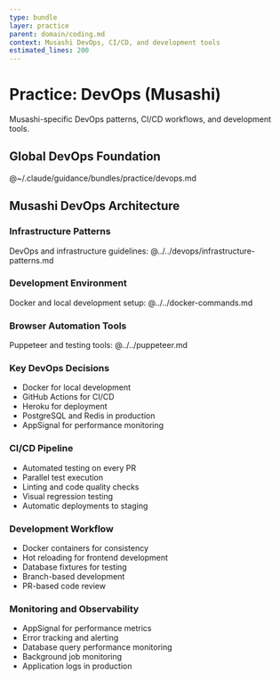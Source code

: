 ```yaml
---
type: bundle
layer: practice
parent: domain/coding.md
context: Musashi DevOps, CI/CD, and development tools
estimated_lines: 200
---
```

# Practice: DevOps (Musashi)

Musashi-specific DevOps patterns, CI/CD workflows, and development tools.

## Global DevOps Foundation
@~/.claude/guidance/bundles/practice/devops.md

## Musashi DevOps Architecture

### Infrastructure Patterns
DevOps and infrastructure guidelines:
@../../devops/infrastructure-patterns.md

### Development Environment
Docker and local development setup:
@../../docker-commands.md

### Browser Automation Tools
Puppeteer and testing tools:
@../../puppeteer.md

### Key DevOps Decisions
- Docker for local development
- GitHub Actions for CI/CD
- Heroku for deployment
- PostgreSQL and Redis in production
- AppSignal for performance monitoring

### CI/CD Pipeline
- Automated testing on every PR
- Parallel test execution
- Linting and code quality checks
- Visual regression testing
- Automatic deployments to staging

### Development Workflow
- Docker containers for consistency
- Hot reloading for frontend development
- Database fixtures for testing
- Branch-based development
- PR-based code review

### Monitoring and Observability
- AppSignal for performance metrics
- Error tracking and alerting
- Database query performance monitoring
- Background job monitoring
- Application logs in production